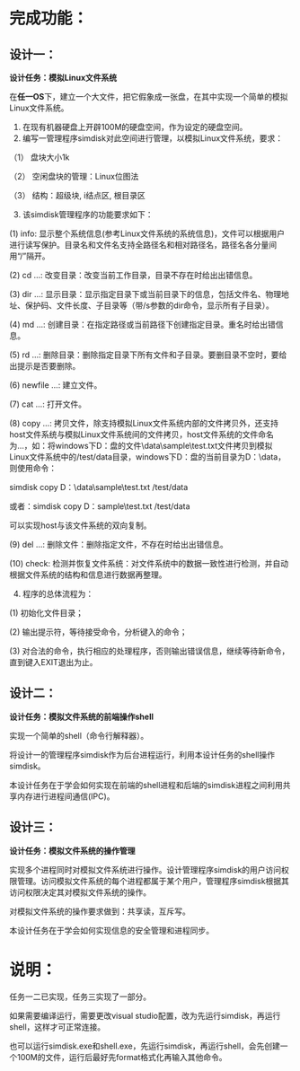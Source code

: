 # 完成功能：

## 设计一：

**设计任务：模拟Linux文件系统**

在**任一OS**下，建立一个大文件，把它假象成一张盘，在其中实现一个简单的模拟Linux文件系统。

1. 在现有机器硬盘上开辟100M的硬盘空间，作为设定的硬盘空间。
2. 编写一管理程序simdisk对此空间进行管理，以模拟Linux文件系统，要求：

（1） 盘块大小1k 

（2） 空闲盘块的管理：Linux位图法

（3） 结构：超级块, i结点区, 根目录区

3. 该simdisk管理程序的功能要求如下：

(1)  info: 显示整个系统信息(参考Linux文件系统的系统信息)，文件可以根据用户进行读写保护。目录名和文件名支持全路径名和相对路径名，路径名各分量间用“/”隔开。

(2)  cd …: 改变目录：改变当前工作目录，目录不存在时给出出错信息。

(3)  dir …: 显示目录：显示指定目录下或当前目录下的信息，包括文件名、物理地址、保护码、文件长度、子目录等（带/s参数的dir命令，显示所有子目录）。

(4)  md …: 创建目录：在指定路径或当前路径下创建指定目录。重名时给出错信息。

(5)  rd …: 删除目录：删除指定目录下所有文件和子目录。要删目录不空时，要给出提示是否要删除。

(6)  newfile …: 建立文件。

(7)  cat …: 打开文件。

(8)  copy …: 拷贝文件，除支持模拟Linux文件系统内部的文件拷贝外，还支持host文件系统与模拟Linux文件系统间的文件拷贝，host文件系统的文件命名为<host>…，如：将windows下D：盘的文件\data\sample\test.txt文件拷贝到模拟Linux文件系统中的/test/data目录，windows下D：盘的当前目录为D：\data，则使用命令：

simdisk copy <host>D：\data\sample\test.txt /test/data

或者：simdisk copy <host>D：sample\test.txt /test/data

可以实现host与该文件系统的双向复制。

(9)  del …: 删除文件：删除指定文件，不存在时给出出错信息。

(10) check: 检测并恢复文件系统：对文件系统中的数据一致性进行检测，并自动根据文件系统的结构和信息进行数据再整理。

4. 程序的总体流程为：

(1)  初始化文件目录；

(2)  输出提示符，等待接受命令，分析键入的命令；

(3)  对合法的命令，执行相应的处理程序，否则输出错误信息，继续等待新命令，直到键入EXIT退出为止。

## 设计二：

**设计任务：模拟文件系统的前端操作shell**

实现一个简单的shell（命令行解释器）。

将设计一的管理程序simdisk作为后台进程运行，利用本设计任务的shell操作simdisk。

本设计任务在于学会如何实现在前端的shell进程和后端的simdisk进程之间利用共享内存进行进程间通信(IPC)。

 

## 设计三：

**设计任务：模拟文件系统的操作管理**

实现多个进程同时对模拟文件系统进行操作。设计管理程序simdisk的用户访问权限管理。访问模拟文件系统的每个进程都属于某个用户，管理程序simdisk根据其访问权限决定其对模拟文件系统的操作。

对模拟文件系统的操作要求做到：共享读，互斥写。

本设计任务在于学会如何实现信息的安全管理和进程同步。

# 说明：

任务一二已实现，任务三实现了一部分。

如果需要编译运行，需要更改visual studio配置，改为先运行simdisk，再运行shell，这样才可正常连接。

也可以运行simdisk.exe和shell.exe，先运行simdisk，再运行shell，会先创建一个100M的文件，运行后最好先format格式化再输入其他命令。